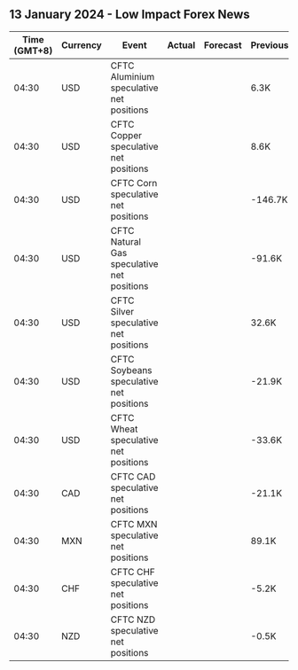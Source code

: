 ## 13 January 2024 - Low Impact Forex News

| Time (GMT+8) | Currency | Event | Actual | Forecast | Previous |
|------|----------|-------|--------|----------|----------|
| 04:30 | USD | CFTC Aluminium speculative net positions |  |  | 6.3K |
| 04:30 | USD | CFTC Copper speculative net positions |  |  | 8.6K |
| 04:30 | USD | CFTC Corn speculative net positions |  |  | -146.7K |
| 04:30 | USD | CFTC Natural Gas speculative net positions |  |  | -91.6K |
| 04:30 | USD | CFTC Silver speculative net positions |  |  | 32.6K |
| 04:30 | USD | CFTC Soybeans speculative net positions |  |  | -21.9K |
| 04:30 | USD | CFTC Wheat speculative net positions |  |  | -33.6K |
| 04:30 | CAD | CFTC CAD speculative net positions |  |  | -21.1K |
| 04:30 | MXN | CFTC MXN speculative net positions |  |  | 89.1K |
| 04:30 | CHF | CFTC CHF speculative net positions |  |  | -5.2K |
| 04:30 | NZD | CFTC NZD speculative net positions |  |  | -0.5K |
